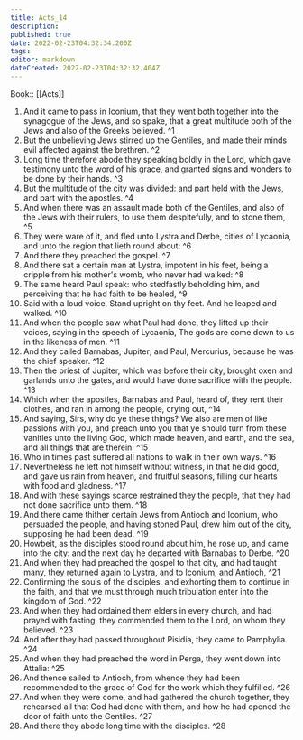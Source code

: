 ```yaml
---
title: Acts_14
description: 
published: true
date: 2022-02-23T04:32:34.200Z
tags: 
editor: markdown
dateCreated: 2022-02-23T04:32:32.404Z
---
```


 Book:: [[Acts]]
 1. And it came to pass in Iconium, that they went both together into the synagogue of the Jews, and so spake, that a great multitude both of the Jews and also of the Greeks believed. ^1
 2. But the unbelieving Jews stirred up the Gentiles, and made their minds evil affected against the brethren. ^2
 3. Long time therefore abode they speaking boldly in the Lord, which gave testimony unto the word of his grace, and granted signs and wonders to be done by their hands. ^3
 4. But the multitude of the city was divided: and part held with the Jews, and part with the apostles. ^4
 5. And when there was an assault made both of the Gentiles, and also of the Jews with their rulers, to use them despitefully, and to stone them, ^5
 6. They were ware of it, and fled unto Lystra and Derbe, cities of Lycaonia, and unto the region that lieth round about: ^6
 7. And there they preached the gospel. ^7
 8. And there sat a certain man at Lystra, impotent in his feet, being a cripple from his mother's womb, who never had walked: ^8
 9. The same heard Paul speak: who stedfastly beholding him, and perceiving that he had faith to be healed, ^9
 10. Said with a loud voice, Stand upright on thy feet. And he leaped and walked. ^10
 11. And when the people saw what Paul had done, they lifted up their voices, saying in the speech of Lycaonia, The gods are come down to us in the likeness of men. ^11
 12. And they called Barnabas, Jupiter; and Paul, Mercurius, because he was the chief speaker. ^12
 13. Then the priest of Jupiter, which was before their city, brought oxen and garlands unto the gates, and would have done sacrifice with the people. ^13
 14. Which when the apostles, Barnabas and Paul, heard of, they rent their clothes, and ran in among the people, crying out, ^14
 15. And saying, Sirs, why do ye these things? We also are men of like passions with you, and preach unto you that ye should turn from these vanities unto the living God, which made heaven, and earth, and the sea, and all things that are therein: ^15
 16. Who in times past suffered all nations to walk in their own ways. ^16
 17. Nevertheless he left not himself without witness, in that he did good, and gave us rain from heaven, and fruitful seasons, filling our hearts with food and gladness. ^17
 18. And with these sayings scarce restrained they the people, that they had not done sacrifice unto them. ^18
 19. And there came thither certain Jews from Antioch and Iconium, who persuaded the people, and having stoned Paul, drew him out of the city, supposing he had been dead. ^19
 20. Howbeit, as the disciples stood round about him, he rose up, and came into the city: and the next day he departed with Barnabas to Derbe. ^20
 21. And when they had preached the gospel to that city, and had taught many, they returned again to Lystra, and to Iconium, and Antioch, ^21
 22. Confirming the souls of the disciples, and exhorting them to continue in the faith, and that we must through much tribulation enter into the kingdom of God. ^22
 23. And when they had ordained them elders in every church, and had prayed with fasting, they commended them to the Lord, on whom they believed. ^23
 24. And after they had passed throughout Pisidia, they came to Pamphylia. ^24
 25. And when they had preached the word in Perga, they went down into Attalia: ^25
 26. And thence sailed to Antioch, from whence they had been recommended to the grace of God for the work which they fulfilled. ^26
 27. And when they were come, and had gathered the church together, they rehearsed all that God had done with them, and how he had opened the door of faith unto the Gentiles. ^27
 28. And there they abode long time with the disciples. ^28
